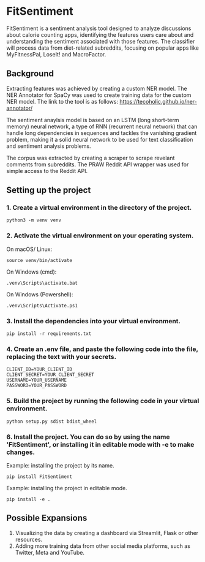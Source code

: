 # FitSentiment

FitSentiment is a sentiment analysis tool designed to analyze discussions about calorie counting apps, identifying the features users care about and understanding the sentiment associated with those features. The classifier will process data from diet-related subreddits, focusing on popular apps like MyFitnessPal, LoseIt! and MacroFactor.

## Background

Extracting features was achieved by creating a custom NER model. The NER Annotator for SpaCy was used to create training data for the custom NER model. The link to the tool is as follows: https://tecoholic.github.io/ner-annotator/

The sentiment anaylsis model is based on an LSTM (long short-term memory) neural network, a type of RNN (recurrent neural network) that can handle long dependencies in sequences and tackles the 
vanishing gradient problem, making it a solid neural network to be used for text classification and sentiment analysis problems. 

The corpus was extracted by creating a scraper to scrape revelant comments from subreddits. The PRAW Reddit API wrapper was used for simple access to the Reddit API.

## Setting up the project

### 1. Create a virtual environment in the directory of the project.
```
python3 -m venv venv
```

### 2. Activate the virtual environment on your operating system.

On macOS/ Linux:

```
source venv/bin/activate
```

On Windows (cmd):

```
.venv\Scripts\activate.bat
```

On Windows (Powershell):

```
.venv\Scripts\Activate.ps1
```

### 3. Install the dependencies into your virtual environment.
```
pip install -r requirements.txt
```

### 4. Create an .env file, and paste the following code into the file, replacing the text with your secrets.
``` 
CLIENT_ID=YOUR_CLIENT_ID
CLIENT_SECRET=YOUR_CLIENT_SECRET
USERNAME=YOUR_USERNAME
PASSWORD=YOUR_PASSWORD
```

### 5. Build the project by running the following code in your virtual environment.

```
python setup.py sdist bdist_wheel
```

### 6. Install the project. You can do so by using the name 'FitSentiment', or installing it in editable mode with -e to make changes.

Example: installing the project by its name. 
```
pip install FitSentiment
```

Example: installing the project in editable mode. 
```
pip install -e .
```

## Possible Expansions

1. Visualizing the data by creating a dashboard via Streamlit, Flask or other resources.
2. Adding more training data from other social media platforms, such as Twitter, Meta and YouTube.
